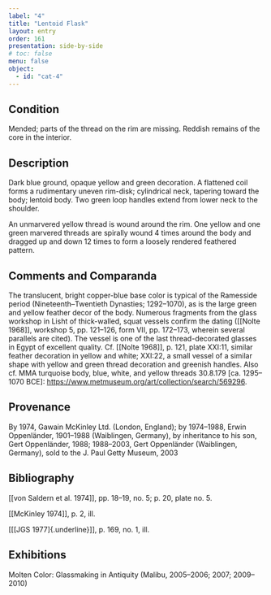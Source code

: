 ```yaml
---
label: "4"
title: "Lentoid Flask"
layout: entry
order: 161
presentation: side-by-side
# toc: false
menu: false
object:
  - id: "cat-4"
---
```


## Condition

Mended; parts of the thread on the rim are missing. Reddish remains of the core in the interior.

## Description

Dark blue ground, opaque yellow and green decoration. A flattened coil forms a rudimentary uneven rim-disk; cylindrical neck, tapering toward the body; lentoid body. Two green loop handles extend from lower neck to the shoulder.

An unmarvered yellow thread is wound around the rim. One yellow and one green marvered threads are spirally wound 4 times around the body and dragged up and down 12 times to form a loosely rendered feathered pattern.

## Comments and Comparanda

The translucent, bright copper-blue base color is typical of the Ramesside period (Nineteenth–Twentieth Dynasties; 1292–1070), as is the large green and yellow feather decor of the body. Numerous fragments from the glass workshop in Lisht of thick-walled, squat vessels confirm the dating ([[Nolte 1968]], workshop 5, pp. 121–126, form VII, pp. 172–173, wherein several parallels are cited). The vessel is one of the last thread-decorated glasses in Egypt of excellent quality. Cf. [[Nolte 1968]], p. 121, plate XXI:11, similar feather decoration in yellow and white; XXI:22, a small vessel of a similar shape with yellow and green thread decoration and greenish handles. Also cf. MMA turquoise body, blue, white, and yellow threads 30.8.179 \[ca. 1295–1070 BCE\]: https://www.metmuseum.org/art/collection/search/569296.

## Provenance

By 1974, Gawain McKinley Ltd. (London, England); by 1974–1988, Erwin Oppenländer, 1901–1988 (Waiblingen, Germany), by inheritance to his son, Gert Oppenländer, 1988; 1988–2003, Gert Oppenländer (Waiblingen, Germany), sold to the J. Paul Getty Museum, 2003

## Bibliography

[[von Saldern et al. 1974]], pp. 18–19, no. 5; p. 20, plate no. 5.

[[McKinley 1974]], p. 2, ill.

[[[JGS 1977]{.underline}]], p. 169, no. 1, ill.

## Exhibitions

Molten Color: Glassmaking in Antiquity (Malibu, 2005–2006; 2007; 2009–2010)
